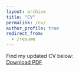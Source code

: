 ```yaml
---
layout: archive
title: "CV"
permalink: /cv/
author_profile: true
redirect_from:
  - /resume
---
```

Find my updated CV below:\
[Download PDF](/files/CV_Mantovani.pdf)
